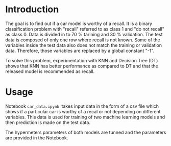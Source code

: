 # Introduction

The goal is to find out if a car model is worthy of a recall. It is a binary classification problem with "recall" referred to as class 1 and "do not recall" as class 0. Data is divided in to 70 % tarining and 30 % validation. The test data is composed of only one row where recall is not known. Some of the variables inside the test data also does not match the training or validation data. Therefore, those variables are replaced by a global constant "-1".

To solve this problem, experimentation with KNN and Decision Tree (DT) shows that KNN has better
performance as compared to DT and that the released model is recommended as recall.

# Usage

Notebook ```car_data.ipynb ```takes input data in the form of a csv file which shows if a particular car is worthy of a recal or not depending on different variables. This data is used for training of two machine learning models and then prediction is made on the test data. 

The hypermeters parameters of both models are tunned and the parameters are provided in the Notebook.
